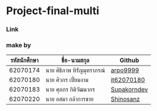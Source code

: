 # Project-final-multi
### Link


### make by
|รหัสนักศึกษา| ชื่อ-นามสกุล | Github |
| -- | -- | -- |
| 62070174 | นาย ศิธิภาพ หิรัญมุทราภรณ์ | [arpo9999](https://github.com/arpo9999) |
| 62070180 | นาย ศิวกร เปี่ยมงาม | [it62070180](https://github.com/it62070180) |
| 62070183 | นาย ศุภกร กิติวัฒนากร | [Supakorndev](https://github.com/Supakorndev) |
| 62070220 | นาย อสมา กล้าการขาย | [Shinosanz](https://github.com/Shinosanz) |
